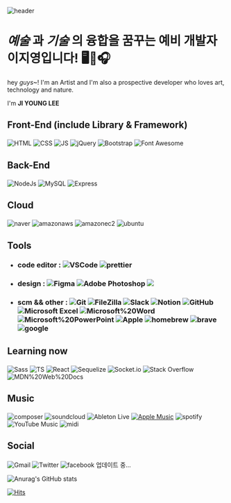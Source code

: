 ![header](https://capsule-render.vercel.app/api?type=Waving&color=timeGradient&height=180&section=header&text=반가워요!%20어서와요%20뿌뿌~🥳&fontSize=40&fontColor=ffffff&animation=twinkling&fontAlignY=32)
  
# <em>예술</em> 과 <em>기술</em> 의 융합을 꿈꾸는 예비 개발자 이지영입니다! 🖥🤝🎧 
<p>hey <em>guys</em>~! I'm an Artist and I'm also a prospective developer who loves art, technology and nature.</p>
<p>I'm <strong>JI YOUNG LEE</strong></p>

## <p>Front-End (include Library & Framework)</p>
<img alt="HTML" src ="https://img.shields.io/badge/HTML5-E34F26.svg?&style=plastic&logo=HTML5&logoColor=white"/> <img alt="CSS" src ="https://img.shields.io/badge/CSS3-1572B6.svg?&?style=plastic&logo=CSS3&logoColor=white"/> <img alt="JS" src ="https://img.shields.io/badge/JS-F7DF1E.svg?&?style=plastic&logo=JavaScript&logoColor=white"/> <img alt="jQuery" src ="https://img.shields.io/badge/jQuery-0769AD.svg?&?style=plastic&logo=jQuery&logoColor=white"/> <img alt="Bootstrap" src ="https://img.shields.io/badge/Bootstrap5-7952B3.svg?&?style=plastic&logo=Bootstrap&logoColor=white"/> <img alt="Font Awesome" src ="https://img.shields.io/badge/fontawesome-23528DD7.svg?&?style=plastic&logo=fontawesome&logoColor=white"/> 

## <p>Back-End </p>
<img alt="NodeJs" src ="https://img.shields.io/badge/Node.js-339933.svg?&?style=plastic&logo=Node.js&logoColor=white"/> <img alt="MySQL" src ="https://img.shields.io/badge/MySQL-4479A1.svg?&?style=plastic&logo=MySQL&logoColor=white"/> <img alt="Express" src ="https://img.shields.io/badge/Express-000000.svg?&?style=plastic&logo=Express&logoColor=white"/> 

## <p>Cloud</p>
<img alt="naver" src="https://img.shields.io/badge/naver-23232F3E.svg?&?style=plastic&logo=naver&logoColor=white"/> <img alt="amazonaws" src="https://img.shields.io/badge/AWS-23232F3E.svg?&?style=plastic&logo=amazonaws&logoColor=white"/> <img alt="amazonec2" src="https://img.shields.io/badge/Amazon%20Ec2-F24E1E.svg?&?style=plastic&logo=amazonec2&logoColor=white"/> <img alt="ubuntu" src ="https://img.shields.io/badge/ubuntu-23E95420.svg?&?style=plastic&logo=ubuntu&Color=white"/>

## <p>Tools</p>
  * ### code editor : <img alt="VSCode" src="https://img.shields.io/badge/Visual Studio Code-007ACC.svg?&?style=plastic&logo=Visual Studio Code&logoColor=white"/> <img alt="prettier" src="https://img.shields.io/badge/prettier-23F7B93E.svg?&?style=plastic&logo=prettier&logoColor=white"/>
   * ### design : <img alt="Figma" src ="https://img.shields.io/badge/Figma-F24E1E.svg?&?style=plastic&logo=Figma&logoColor=white"/> <img alt="Adobe Photoshop" src ="https://img.shields.io/badge/photoshop-31A8FF.svg?&?style=plastic&logo=adobephotoshop&logoColor=white"/> <img src="https://img.shields.io/badge/-photopea-%2318A497" />
  * ### scm && other : <img alt="Git" src="https://img.shields.io/badge/Git-F05032.svg?&?style=plastic&logo=Git&logoColor=white"/> <img alt="FileZilla" src="https://img.shields.io/badge/FileZilla-BF0000.svg?&?style=plastic&logo=FileZilla&logoColor=white"/> <img alt="Slack" src ="https://img.shields.io/badge/Slack-4A154B.svg?&?style=plastic&logo=Slack&logoColor=white"/> <img alt="Notion" src ="https://img.shields.io/badge/Notion-000000.svg?&?style=plastic&logo=Notion&logoColor=white"/> <img alt="GitHub" src="https://img.shields.io/badge/GitHub-181717.svg?&?style=plastic&logo=GitHub&logoColor=white"/> <img alt="Microsoft Excel" src ="https://img.shields.io/badge/Excel-23217346.svg?&?style=plastic&logo=Microsoft Excel&Color=white"/> <img alt="Microsoft%20Word" src ="https://img.shields.io/badge/Word-23217346.svg?&?style=plastic&logo=Microsoft%20Word&Color=white"/> <img alt="Microsoft%20PowerPoint" src ="https://img.shields.io/badge/PowerPoint-23B7472A.svg?&?style=plastic&logo=Microsoft%20PowerPoint&Color=white"/> <img alt="Apple" src ="https://img.shields.io/badge/macOs-FF9900.svg?&?style=plastic&logo=Apple&Color=white"/> <img alt="homebrew" src ="https://img.shields.io/badge/homebrew-23FBB040.svg?&?style=plastic&logo=homebrew&Color=white"/> <img alt="brave" src ="https://img.shields.io/badge/brave-23FB542B.svg?&?style=plastic&logo=brave&Color=white"/> <img alt="google" src ="https://img.shields.io/badge/google-234285F4.svg?&?style=plastic&logo=google&Color=white"/> 

## <p>Learning now </p>
<img alt="Sass" src ="https://img.shields.io/badge/Sass-CC6699.svg?&?style=plastic&logo=Sass&logoColor=white"/> <img alt="TS" src ="https://img.shields.io/badge/TypeScript-3178C6.svg?&?style=plastic&logo=TypeScript&logoColor=white"/> <img alt="React" src ="https://img.shields.io/badge/React-61DAFB.svg?&?style=plastic&logo=React&logoColor=white"/> <img alt="Sequelize" src ="https://img.shields.io/badge/Sequelize-52B0E7.svg?&?style=plastic&logo=Sequelize&logoColor=white"/> <img alt="Socket.io" src ="https://img.shields.io/badge/Socket.io-23010101.svg?&?style=plastic&logo=socket.io&logoColor=white"/> <img alt="Stack Overflow" src ="https://img.shields.io/badge/Stack%20Overflow-23F58025.svg?&?style=plastic&logo=stackoverflow&logoColor=white"/> <img alt="MDN%20Web%20Docs" src ="https://img.shields.io/badge/MDN%20Web%20Docs-000000.svg?&?style=plastic&logo=mdnwebdocs&logoColor=white"/> 

## <p>Music</p>
<img alt="composer" src="https://img.shields.io/badge/composer-23885630.svg?&?style=plastic&logo=composer&Color=white"/> <img alt="soundcloud" src="https://img.shields.io/badge/soundcloud-23FF3300.svg?&?style=plastic&logo=soundcloud&Color=white"/> <img alt="Ableton Live" src ="https://img.shields.io/badge/Ableton Live-23000000.svg?&?style=plastic&logo=Ableton Live&Color=white"/> <a href="https://music.apple.com/kr/album/stay-closer-feat-casepeat/1551283786?i=1551283795"><img alt="Apple Music" src ="https://img.shields.io/badge/spotify-231DB954.svg?&?style=plastic&logo=spotify&Color=white"/></a> <img alt="spotify" src ="https://img.shields.io/badge/Apple Music-23FA243C.svg?&?style=plastic&logo=Apple Music&Color=white"/> <img alt="YouTube Music" src ="https://img.shields.io/badge/YouTube Music-23FF0000.svg?&?style=plastic&logo=YouTube Music&Color=white"/> <img alt="midi" src="https://img.shields.io/badge/midi-000000.svg?&?style=plastic&logo=midi&Color=white"/> 

## <p>Social</p>
<img alt="Gmail" src ="https://img.shields.io/badge/brilliant2102hi@gmail.com-EA4335.svg?&?style=plastic&logo=Gmail&logoColor=white"/> <img alt="Twitter" src ="https://img.shields.io/badge/Twitter-%231DA1F2.svg?&?style=plastic&logo=Twitter&Color=white"/> <img alt="facebook" src ="https://img.shields.io/badge/facebook-%231DA1F2?&?style=plastic&logo=facebook&Color=white"/> 업데이트 중...

<!-- <img alt="Instagram" src ="https://img.shields.io/badge/Instagram-%000000?&??&?style=plastic&logo=Instagram&Color=white"/>  -->

![Anurag's GitHub stats](https://github-readme-stats.vercel.app/api?username=hi2102&show_icons=true&theme=radical)

[![Hits](https://hits.seeyoufarm.com/api/count/incr/badge.svg?url=https%3A%2F%2Fgithub.com%2Fhi2102%2Fhit-counter&count_bg=%23999FFA&title_bg=%23E8B4B4&icon=&icon_color=%23DE7171&title=hits&edge_flat=false)](https://hits.seeyoufarm.com)

<!--
**hi2102/hi2102** is a ✨ _special_ ✨ repository because its `README.md` (this file) appears on your GitHub profile.

Here are some ideas to get you started:

- 🔭 I’m currently working on ...
- 🌱 I’m currently learning ...
- 👯 I’m looking to collaborate on ...
- 🤔 I’m looking for help with ...
- 💬 Ask me about ...
- 📫 How to reach me: ...
- 😄 Pronouns: ...
- ⚡ Fun fact: ...
-->
